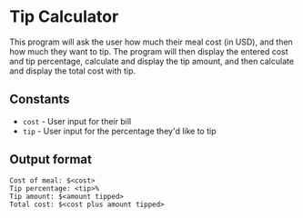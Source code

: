 # Tip Calculator

This program will ask the user how much their meal cost (in USD), and then how much they want to tip. The program will then display the entered cost and tip percentage, calculate and display the tip amount, and then calculate and display the total cost with tip.

## Constants

- `cost` - User input for their bill
- `tip` - User input for the percentage they'd like to tip

## Output format

```
Cost of meal: $<cost>
Tip percentage: <tip>%
Tip amount: $<amount tipped>
Total cost: $<cost plus amount tipped>
```
